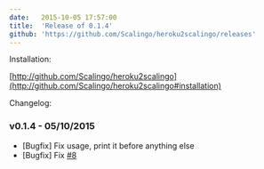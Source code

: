 ```yaml
---
date:	2015-10-05 17:57:00
title:	'Release of 0.1.4'
github: 'https://github.com/Scalingo/heroku2scalingo/releases'
---
```


Installation:

[http://github.com/Scalingo/heroku2scalingo](http://github.com/Scalingo/heroku2scalingo#installation)

Changelog:

### v0.1.4 - 05/10/2015

* [Bugfix] Fix usage, print it before anything else
* [Bugfix] Fix [#8](http://github.com/Scalingo/heroku2scalingo/issues/8)
